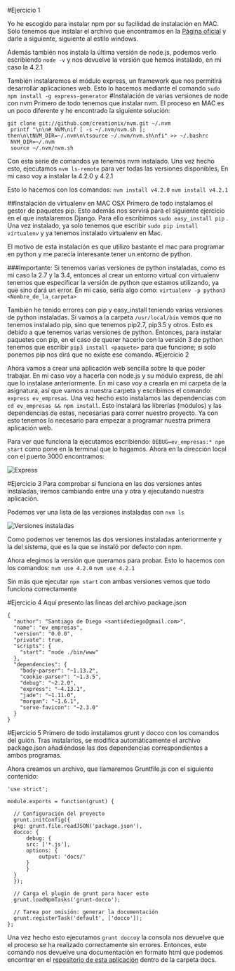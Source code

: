 #Ejercicio 1

Yo he escogido para instalar npm por su facilidad de instalación en MAC. Solo tenemos que instalar el archivo que encontramos en la [Página oficial](https://nodejs.org/en/) y darle a siguiente, siguiente al estilo windows.

Además también nos instala la última versión de node.js, podemos verlo escribiendo `node -v` y nos devuelve la versión que hemos instalado, en mi caso la 4.2.1

También instalaremos el módulo express, un framework que nos permitirá desarrollar aplicaciones web. Esto lo hacemos mediante el comando `sudo npm install -g express-generator`
#Instalación de varias versiones de node con nvm
Primero de todo tenemos que instalar nvm. El proceso en MAC es un poco diferente y he encontrado la siguiente solución:

```
git clone git://github.com/creationix/nvm.git ~/.nvm
 printf "\n\n# NVM\nif [ -s ~/.nvm/nvm.sh ]; then\n\tNVM_DIR=~/.nvm\n\tsource ~/.nvm/nvm.sh\nfi" >> ~/.bashrc
 NVM_DIR=~/.nvm
 source ~/.nvm/nvm.sh
```
Con esta serie de comandos ya tenemos nvm instalado. Una vez hecho esto, ejecutamos `nvm ls-remote` para ver todas las versiones disponibles, En mi caso voy a instalar la 4.2.0 y 4.2.1

Esto lo hacemos con los comandos:
`nvm install v4.2.0`
`nvm install v4.2.1`

##Instalación de virtualenv en MAC OSX
Primero de todo instalamos el gestor de paquetes pip. Esto además nos servirá para el siguiente ejercicio en el que instalaremos Django. Para ello escribimos `sudo easy_install pip` . Una vez instalado, ya solo tenemos que escribir `sudo pip install virtualenv` y ya tenemos instalado virtualenv en Mac.

El motivo de esta instalación es que utilizo bastante el mac para programar en python y me parecía interesante tener un entorno de python.

###Importante:
Si tenemos varias versiones de python instaladas, como es mi caso la 2.7 y la 3.4, entonces al crear un entorno virtual con virtualenv tenemos que especificar la versión de python que estamos utilizando, ya que sino dará un error. En mi caso, sería algo como: `virtualenv -p python3 <Nombre_de_la_carpeta>`

También he tenido errores con pip y easy_install teniendo varias versiones de python instaladas. Si vamos a la carpeta `/usr/local/bin`
vemos que no tenemos instalado pip, sino que tenemos pip2.7, pip3.5  y otros. Esto es debido a que tenemos varias versiones de python. Entonces, para instalar paquetes con pip, en el caso de querer hacerlo con la versión 3 de python tenemos que escribir `pip3 install <paquete>` para que funcione; si solo ponemos pip nos dirá que no existe ese comando.
#Ejercicio 2

Ahora vamos a crear una aplicación web sencilla sobre la que poder trabajar. En mi caso voy a hacerla con node.js y su módulo express, de ahí que lo instalase anteriormente. En mi caso voy a crearla en mi carpeta de la asignatura, así que vamos a nuestra carpeta y escribimos el comando: `express ev_empresas`. Una vez hecho esto instalamos las dependencias con `cd ev_empresas && npm install`. Esto instalará las librerías (módulos) y las dependencias de estas, necesarias para correr nuestro proyecto. Ya con esto tenemos lo necesario para empezar a programar nuestra primera aplicación web.

Para ver que funciona la ejecutamos escribiendo: `DEBUG=ev_empresas:* npm start` como pone en la terminal que lo hagamos. Ahora en la dirección local con el puerto 3000 encontramos:

![Express](http://i864.photobucket.com/albums/ab201/Santiago_de_Diego/Express%20funcionando_zpsqrzyaexb.png)

#Ejercicio 3
Para comprobar si funciona en las dos versiones antes instaladas, iremos cambiando entre una y otra y ejecutando nuestra aplicación.

Podemos ver una lista de las versiones instaladas con `nvm ls`

![Versiones instaladas](http://i864.photobucket.com/albums/ab201/Santiago_de_Diego/Versiones%20nvm_zpsjkekhpgv.png)

Como podemos ver tenemos las dos versiones instaladas anteriormente y la del sistema, que es la que se instaló por defecto con npm.

Ahora elegimos la versión que queramos para probar. Esto lo hacemos con los comandos:
`nvm use 4.2.0`
`nvm use 4.2.1`

Sin más que ejecutar `npm start` con ambas versiones vemos que todo funciona correctamente

#Ejercicio 4
Aquí presento las líneas del archivo package.json

```
{
  "author": "Santiago de Diego <santidediego@gmail.com>",
  "name": "ev_empresas",
  "version": "0.0.0",
  "private": true,
  "scripts": {
    "start": "node ./bin/www"
  },
  "dependencies": {
    "body-parser": "~1.13.2",
    "cookie-parser": "~1.3.5",
    "debug": "~2.2.0",
    "express": "~4.13.1",
    "jade": "~1.11.0",
    "morgan": "~1.6.1",
    "serve-favicon": "~2.3.0"
  }
}
```

#Ejercicio 5
Primero de todo instalamos grunt y docco con los comandos del guión. Tras instalarlos, se modifica automáticamente el archivo package.json añadiéndose las dos dependencias correspondientes a ambos programas.

Ahora creamos un archivo, que llamaremos Gruntfile.js con el siguiente contenido:

```
'use strict';

module.exports = function(grunt) {

  // Configuración del proyecto
  grunt.initConfig({
  pkg: grunt.file.readJSON('package.json'),
  docco: {
	  debug: {
	  src: ['*.js'],
	  options: {
		  output: 'docs/'
	  }
	  }
  }
  });

  // Carga el plugin de grunt para hacer esto
  grunt.loadNpmTasks('grunt-docco');

  // Tarea por omisión: generar la documentación
  grunt.registerTask('default', ['docco']);
};
```

Una vez hecho esto ejecutamos `grunt docco`y la consola nos devuelve que el proceso se ha realizado correctamente sin errores. Entonces, este comando nos devuelve una documentación en formato html que podemos encontrar en el [repositorio de esta aplicación](https://github.com/santidediego/ev_empresas) dentro de la carpeta docs.